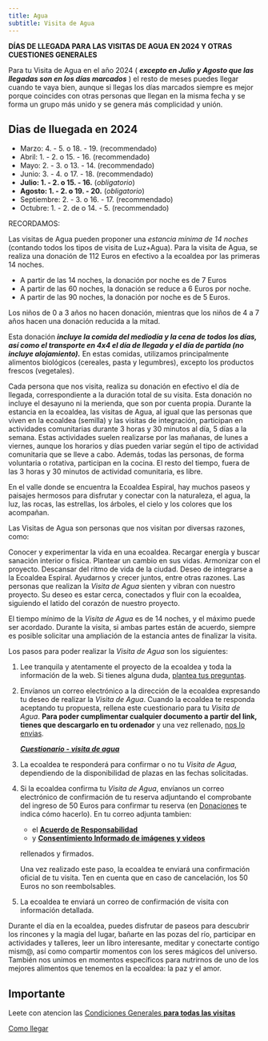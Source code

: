 ```yaml
---
title: Agua
subtitle: Visita de Agua
---
```


<!--
SPDX-FileCopyrightText: 2012-2023 Atzar <ecoaldeavegetariana@gmail.com>
SPDX-FileCopyrightText: 2024 Robin Vobruba <hoijui.quaero@gmail.com>

SPDX-License-Identifier: CC-BY-SA-4.0
-->

**DÍAS DE LLEGADA PARA LAS VISITAS DE AGUA EN 2024 Y OTRAS CUESTIONES
GENERALES**

Para tu Visita de Agua en el año 2024 ( ***excepto en Julio y Agosto que
las llegadas son en los días marcados*** ) el resto de meses puedes
llegar cuando te vaya bien, aunque si llegas los días marcados siempre
es mejor porque coincides con otras personas que llegan en la misma
fecha y se forma un grupo más unido y se genera más complicidad y unión.

## Dias de lluegada en 2024

- Marzo: 4. - 5. o 18. - 19. (recommendado)
- Abril: 1. - 2. o 15. - 16. (recommendado)
- Mayo:  2. - 3. o 13. - 14. (recommendado)
- Junio: 3. - 4. o 17. - 18. (recommendado)
- **Julio: 1. - 2. o 15. - 16.** (_obligatorio_)
- **Agosto: 1. - 2. o 19. - 20.** (_obligatorio_)
- Septiembre: 2. - 3. o 16. - 17. (recommendado)
- Octubre:  1. - 2. de o 14. - 5. (recommendado)

RECORDAMOS:

Las visitas de Agua pueden proponer una *estancia mínima de 14 noches*
(contando todos los tipos de visita de Luz+Agua).
Para la visita de Agua,
se realiza una donación de 112 Euros en efectivo a la ecoaldea por las primeras 14 noches.

- A partir de las 14 noches, la donación por noche es de 7 Euros
- A partir de las 60 noches, la donación se reduce a 6 Euros por noche.
- A partir de las 90 noches, la donación por noche es de 5 Euros.

Los niños de 0 a 3 años no hacen donación,
mientras que los niños de 4 a 7 años hacen una donación reducida a la mitad.

Esta donación ***incluye la comida del mediodía y la cena de todos los días,
así como el transporte en 4x4 el día de llegada y el día de partida
(no incluye alojamiento).***
En estas comidas, utilizamos principalmente alimentos biológicos
(cereales, pasta y legumbres),
excepto los productos frescos (vegetales).

Cada persona que nos visita,
realiza su donación en efectivo el día de llegada,
correspondiente a la duración total de su visita.
Esta donación no incluye el desayuno ni la merienda,
que son por cuenta propia.
Durante la estancia en la ecoaldea,
las visitas de Agua,
al igual que las personas que viven en la ecoaldea (semilla)
y las visitas de integración,
participan en actividades comunitarias durante 3 horas y 30 minutos al día,
5 días a la semana.
Estas actividades suelen realizarse por las mañanas,
de lunes a viernes,
aunque los horarios y días pueden variar
según el tipo de actividad comunitaria que se lleve a cabo.
Además, todas las personas,
de forma voluntaria o rotativa,
participan en la cocina.
El resto del tiempo,
fuera de las 3 horas y 30 minutos de actividad comunitaria,
es libre.

En el valle donde se encuentra la Ecoaldea Espiral,
hay muchos paseos y paisajes hermosos para disfrutar y conectar con la naturaleza,
el agua, la luz, las rocas, las estrellas, los árboles,
el cielo y los colores que los acompañan.

Las Visitas de Agua son personas que nos visitan por diversas razones,
como:

Conocer y experimentar la vida en una ecoaldea.
Recargar energía y buscar sanación interior o física.
Plantear un cambio en sus vidas.
Armonizar con el proyecto.
Descansar del ritmo de vida de la ciudad.
Deseo de integrarse a la Ecoaldea Espiral.
Ayudarnos y crecer juntos,
entre otras razones.
Las personas que realizan la _Visita de Agua_ sienten y vibran con nuestro proyecto.
Su deseo es estar cerca,
conectados y fluir con la ecoaldea,
siguiendo el latido del corazón de nuestro proyecto.

El tiempo mínimo de la _Visita de Agua_ es de 14 noches,
y el máximo puede ser acordado.
Durante la visita,
si ambas partes están de acuerdo,
siempre es posible solicitar una ampliación de la estancia
antes de finalizar la visita.

Los pasos para poder realizar la _Visita de Agua_ son los siguientes:

1. Lee tranquila y atentamente el proyecto de la ecoaldea
    y toda la información de la web.
    Si tienes alguna duda,
    [plantea tus preguntas][contacto].

2. Envíanos un correo electrónico a la dirección de la ecoaldea
    expresando tu deseo de realizar la _Visita de Agua_.
    Cuando la ecoaldea te responda aceptando tu propuesta,
    rellena este cuestionario para tu _Visita de Agua_.
    **Para poder cumplimentar cualquier documento a partir del link,
    tienes que descargarlo en tu ordenador** y una vez rellenado,
    [nos lo envias][contacto].

    ***[Cuestionario - visita de agua](
    https://docs.google.com/document/d/1JXqR2QlBnPZd0zRbhLWu43jbW37HWLQ0V49aPTjlYzA/edit?usp=drive_link)***

3. La ecoaldea te responderá para confirmar o no tu _Visita de Agua_,
    dependiendo de la disponibilidad de plazas en las fechas solicitadas.

4. Si la ecoaldea confirma tu _Visita de Agua_,
    envíanos un correo electrónico de confirmación de tu reserva
    adjuntando el comprobante del ingreso de 50 Euros
    para confirmar tu reserva
    (en [Donaciones](../donaciones.md) te indica cómo hacerlo).
    En tu correo adjunta tambien:

    - el [**Acuerdo de Responsabilidad**](
      https://docs.google.com/document/d/1LHb7SVDQ-M8FmAcnYgnzMvlfKPGFha1n-uw4Rqkf8cM/edit?usp=drive_link)
    - y [**Consentimiento Informado de imágenes y videos**](
      https://docs.google.com/document/d/1C5pqcvrZBbvqaVWchEwn3Wk5DST300HS5YZm8GarfFQ/edit?usp=drive_link)

    rellenados y firmados.

    Una vez realizado este paso,
    la ecoaldea te enviará una confirmación oficial de tu visita.
    Ten en cuenta que en caso de cancelación,
    los 50 Euros no son reembolsables.

5. La ecoaldea te enviará un correo de confirmación de visita
    con información detallada.

Durante el día en la ecoaldea,
puedes disfrutar de paseos para descubrir los rincones y la magia del lugar,
bañarte en las pozas del río,
participar en actividades y talleres,
leer un libro interesante,
meditar y conectarte contigo mism@,
así como compartir momentos con los seres mágicos del universo.
También nos unimos en momentos específicos
para nutrirnos de uno de los mejores alimentos que tenemos en la ecoaldea:
la paz y el amor.

## Importante

Leete con atencion las [Condiciones Generales **para todas las visitas**](general.md)

[Como llegar](../como-llegar.md)

[Visita de Agua]: agua.md
[contacto]: ../contacto.md
